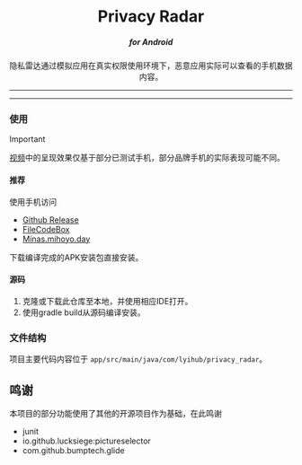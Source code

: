 <h1 align="center">Privacy Radar</h1>
<h5 align="center"><i>for Android</i></h5>
<p align="center">隐私雷达通过模拟应用在真实权限使用环境下，恶意应用实际可以查看的手机数据内容。</p>

---

---

### 使用

> [!IMPORTANT]
> [视频](https://www.bilibili.com/video/BV18PCKY2EsF)中的呈现效果仅基于部分已测试手机，部分品牌手机的实际表现可能不同。

#### 推荐

使用手机访问
- [Github Release](https://github.com/Columbina-Dev/radar-release-columbina/releases/download/APK-1.0/privacy_radar_v1.0.apk)
- [FileCodeBox](https://file.columbina.dev/#/?code=1WPTX)
- [Minas.mihoyo.day](https://minas.mihoyo.day/s/jQM5M6msFSsBnYd)

下载编译完成的APK安装包直接安装。

#### 源码

1. 克隆或下载此仓库至本地，并使用相应IDE打开。
2. 使用gradle build从源码编译安装。

### 文件结构

项目主要代码内容位于 `app/src/main/java/com/lyihub/privacy_radar`。  

## 鸣谢

本项目的部分功能使用了其他的开源项目作为基础，在此鸣谢

- junit
- io.github.lucksiege:pictureselector
- com.github.bumptech.glide
